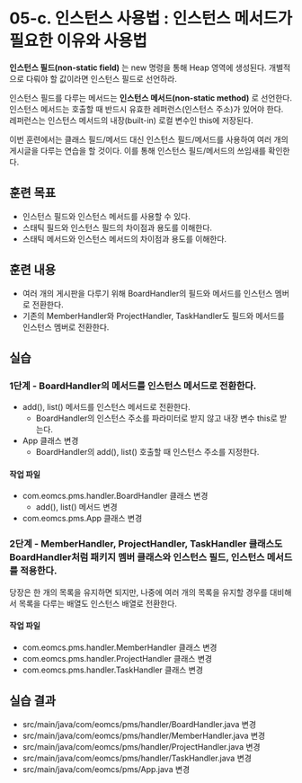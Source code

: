 # 05-c. 인스턴스 사용법 : 인스턴스 메서드가 필요한 이유와 사용법

**인스턴스 필드(non-static field)** 는 new 명령을 통해 Heap 영역에 생성된다.
개별적으로 다뤄야 할 값이라면 인스턴스 필드로 선언하라.

인스턴스 필드를 다루는 메서드는 **인스턴스 메서드(non-static method)** 로 선언한다.
인스턴스 메서드는 호출할 때 반드시 유효한 레퍼런스(인스턴스 주소)가 있어야 한다.
레퍼런스는 인스턴스 메서드의 내장(built-in) 로컬 변수인 this에 저장된다.

이번 훈련에서는 클래스 필드/메서드 대신 인스턴스 필드/메서드를 사용하여
여러 개의 게시글을 다루는 연습을 할 것이다.
이를 통해 인스턴스 필드/메서드의 쓰임새를 확인한다.

## 훈련 목표

- 인스턴스 필드와 인스턴스 메서드를 사용할 수 있다.
- 스태틱 필드와 인스턴스 필드의 차이점과 용도를 이해한다.
- 스태틱 메서드와 인스턴스 메서드의 차이점과 용도를 이해한다.

## 훈련 내용

- 여러 개의 게시판을 다루기 위해 BoardHandler의 필드와 메서드를 인스턴스 멤버로 전환한다.
- 기존의 MemberHandler와 ProjectHandler, TaskHandler도 필드와 메서드를 인스턴스 멤버로 전환한다.

## 실습

### 1단계 - BoardHandler의 메서드를 인스턴스 메서드로 전환한다.

- add(), list() 메서드를 인스턴스 메서드로 전환한다.
  -  BoardHandler의 인스턴스 주소를 파라미터로 받지 않고 내장 변수 this로 받는다.
- App 클래스 변경
  - BoardHandler의 add(), list() 호출할 때 인스턴스 주소를 지정한다.

#### 작업 파일
- com.eomcs.pms.handler.BoardHandler 클래스 변경
  - add(), list() 메서드 변경
- com.eomcs.pms.App 클래스 변경

### 2단계 - MemberHandler, ProjectHandler, TaskHandler 클래스도 BoardHandler처럼 패키지 멤버 클래스와 인스턴스 필드, 인스턴스 메서드를 적용한다.

당장은 한 개의 목록을 유지하면 되지만,
나중에 여러 개의 목록을 유지할 경우를 대비해서
목록을 다루는 배열도 인스턴스 배열로 전환한다.


#### 작업 파일
- com.eomcs.pms.handler.MemberHandler 클래스 변경
- com.eomcs.pms.handler.ProjectHandler 클래스 변경
- com.eomcs.pms.handler.TaskHandler 클래스 변경

## 실습 결과

- src/main/java/com/eomcs/pms/handler/BoardHandler.java 변경
- src/main/java/com/eomcs/pms/handler/MemberHandler.java 변경
- src/main/java/com/eomcs/pms/handler/ProjectHandler.java 변경
- src/main/java/com/eomcs/pms/handler/TaskHandler.java 변경
- src/main/java/com/eomcs/pms/App.java 변경
